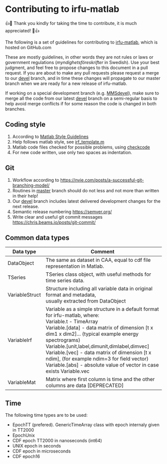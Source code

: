 # Contributing to irfu-matlab

:+1::tada: Thank you kindly for taking the time to contribute, it is much appreciated! :tada::+1:


The following is a set of guidelines for contributing to [irfu-matlab](https://github.com/irfu/irfu-matlab/), which is hosted on GitHub.com

These are mostly guidelines, in other words they are not rules or laws or government regulations (*myndighetsföreskrifter* in Swedish). Use your best judgment, and feel free to propose changes to this document in a pull request.
If you are about to make any pull requests please request a merge to our [devel](https://github.com/irfu/irfu-matlab/tree/devel) branch, and in time these changes will propagate to our master branch when we are ready for a new release of irfu-matlab.

If working on a special development branch (e.g. [MMSdevel](https://github.com/irfu/irfu-matlab/tree/MMSdevel)), make sure to merge all the code from our latest [devel](https://github.com/irfu/irfu-matlab/tree/devel) branch on a semi-regular basis to help avoid merge conflicts if for some reason the code is changed in both branches.


Coding style
------------
1. According to [Matlab Style Guidelines](https://www.datatool.com/prod02.htm "MATLAB Programming Style Guidelines")
2. Help follows matlab style, see [irf_template.m](https://github.com/irfu/irfu-matlab/blob/master/irf/irf_template.m)
3. Matlab code files checked for possible problems, using [checkcode](https://www.mathworks.com/help/matlab/ref/checkcode.html)
4. For new code written, use only two spaces as indentation.

Git
---
1. Workflow according to https://nvie.com/posts/a-successful-git-branching-model/
2. Routines in [master](https://github.com/irfu/irfu-matlab/tree/master) branch should do not less and not more than written in their help!
3. Our [devel](https://github.com/irfu/irfu-matlab/tree/devel) branch includes latest delivered development changes for the next release.
4. Semantic release numbering https://semver.org/
5. Write clear and useful git commit messages https://chris.beams.io/posts/git-commit/

Common data types
-----------------
| Data type      | Comment  |
| -------------- | -------- |
| DataObject     | The same as dataset in CAA, equal to cdf file representation in Matlab. |
| TSeries        | TSeries class object, with useful methods for time series data. |
| VariableStruct | Structure including all variable data in original format and metadata, <br> usually extracted from DataObject |
| VariableIrf    | Variable as a simple structure in a default format for irfu-matlab, where: <br> Variable.t - TimeArray <br> Variable.[data] - data matrix of dimension [t x dim1 x dim2]... (typical example energy spectrograms) <br> Variable.[unit,label,dimunit,dimlabel,dimvec] <br> Variable.[vec] - data matrix of dimension [t x ndim], (for example ndim=3 for field vector) <br> Variable.[abs] - absolute value of vector in case exists Variable.vec |
| VariableMat    | Matrix where first column is time and the other columns are data [DEPRECATED] |


Time
----
The following time types are to be used:
* EpochTT (prefered). GenericTimeArray class with epoch internaly given in TT2000
* EpochUnix
* CDF epoch TT2000 in nanoseconds (int64)
* UNIX epoch in seconds
* CDF epoch in microseconds
* CDF epoch16
